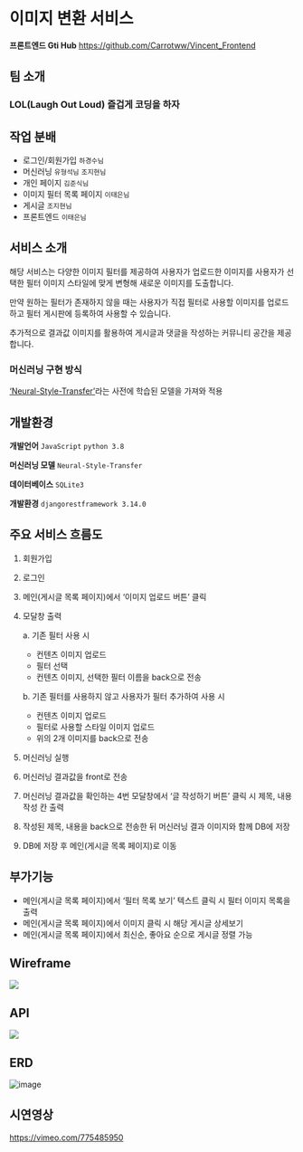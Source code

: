 # 이미지 변환 서비스
**프론트엔드 Gti Hub** https://github.com/Carrotww/Vincent_Frontend

## 팀 소개

### LOL(Laugh Out Loud) 즐겁게 코딩을 하자

## 작업 분배

- 로그인/회원가입 `하경수님`
- 머신러닝 `유형석님` `조지현님`
- 개인 페이지 `김준식님`
- 이미지 필터 목록 페이지 `이태은님`
- 게시글 `조지현님`
- 프론트엔드 `이태은님`

## 서비스 소개

해당 서비스는 다양한 이미지 필터를 제공하여
사용자가 업로드한 이미지를 사용자가 선택한 필터 이미지 스타일에 맞게 변형해
새로운 이미지를 도출합니다.

만약 원하는 필터가 존재하지 않을 때는 사용자가 직접 필터로 사용할 이미지를 업로드하고
필터 게시판에 등록하여 사용할 수 있습니다.

추가적으로 결과값 이미지를 활용하여 게시글과 댓글을 작성하는 커뮤니티 공간을 제공합니다.

### 머신러닝 구현 방식

[‘Neural-Style-Transfer’](https://github.com/deepeshdm/Neural-Style-Transfer)라는 사전에 학습된 모델을 가져와 적용

## 개발환경

**개발언어** `JavaScript` `python 3.8`

**머신러닝 모델** `Neural-Style-Transfer`

**데이터베이스** `SQLite3`

**개발환경** `djangorestframework 3.14.0`

## 주요 서비스 흐름도

1. 회원가입
2. 로그인
3. 메인(게시글 목록 페이지)에서 ‘이미지 업로드 버튼’ 클릭
4. 모달창 출력
    
    a. 기존 필터 사용 시
    
    - 컨텐츠 이미지 업로드
    - 필터 선택
    - 컨텐츠 이미지, 선택한 필터 이름을 back으로 전송
    
    b. 기존 필터를 사용하지 않고 사용자가 필터 추가하여 사용 시
    
    - 컨텐츠 이미지 업로드
    - 필터로 사용할 스타일 이미지 업로드
    - 위의 2개 이미지를 back으로 전송
5. 머신러닝 실행
6. 머신러닝 결과값을 front로 전송
7. 머신러닝 결과값을 확인하는 4번 모달창에서 ‘글 작성하기 버튼’ 클릭 시 제목, 내용 작성 칸 출력
8. 작성된 제목, 내용을 back으로 전송한 뒤 머신러닝 결과 이미지와 함께 DB에 저장
9. DB에 저장 후 메인(게시글 목록 페이지)로 이동

## 부가기능

- 메인(게시글 목록 페이지)에서 ‘필터 목록 보기’ 텍스트 클릭 시 필터 이미지 목록을 출력
- 메인(게시글 목록 페이지)에서 이미지 클릭 시 해당 게시글 상세보기
- 메인(게시글 목록 페이지)에서 최신순, 좋아요 순으로 게시글 정렬 가능
## Wireframe
![](https://s3.us-west-2.amazonaws.com/secure.notion-static.com/a92d2388-2bfe-4d86-bbfe-d7dc6e945eeb/Untitled.png?X-Amz-Algorithm=AWS4-HMAC-SHA256&X-Amz-Content-Sha256=UNSIGNED-PAYLOAD&X-Amz-Credential=AKIAT73L2G45EIPT3X45%2F20221127%2Fus-west-2%2Fs3%2Faws4_request&X-Amz-Date=20221127T134959Z&X-Amz-Expires=86400&X-Amz-Signature=ed6970d380e943125f23b8a787efc6eafce50952d4cde1cd0b6cfbc38711798c&X-Amz-SignedHeaders=host&response-content-disposition=filename%3D%22Untitled.png%22&x-id=GetObject)


    
## API
![](https://s3.us-west-2.amazonaws.com/secure.notion-static.com/fb437c1c-1560-4187-89ed-a77f0d291fb5/www.notion.so_b80d36a514ff4702ace51b43ce0903ca_v6672750d03804c9fb3dc825ee595a700_%EB%B3%B5%EC%82%AC.png?X-Amz-Algorithm=AWS4-HMAC-SHA256&X-Amz-Content-Sha256=UNSIGNED-PAYLOAD&X-Amz-Credential=AKIAT73L2G45EIPT3X45%2F20221127%2Fus-west-2%2Fs3%2Faws4_request&X-Amz-Date=20221127T140736Z&X-Amz-Expires=86400&X-Amz-Signature=80649a9848a3a088ec1b4235d6fc6c5e60b423aa5eeb4722a44977d3fafc74ed&X-Amz-SignedHeaders=host&response-content-disposition=filename%3D%22www.notion.so_b80d36a514ff4702ace51b43ce0903ca_v%253D6672750d03804c9fb3dc825ee595a700%2520%25EB%25B3%25B5%25EC%2582%25AC.png%22&x-id=GetObject)


## ERD
![image](https://s3.us-west-2.amazonaws.com/secure.notion-static.com/42ef692a-3d31-40f2-9d6d-7be466102398/A6.LOL___%EC%9C%A0%ED%99%94%ED%94%84%EB%A1%9C%EC%A0%9D%ED%8A%B8.png?X-Amz-Algorithm=AWS4-HMAC-SHA256&X-Amz-Content-Sha256=UNSIGNED-PAYLOAD&X-Amz-Credential=AKIAT73L2G45EIPT3X45%2F20221127%2Fus-west-2%2Fs3%2Faws4_request&X-Amz-Date=20221127T134640Z&X-Amz-Expires=86400&X-Amz-Signature=df4098ff11590ef19c63758a131411c99ed5ba2064fa91396d41eb1702d086cc&X-Amz-SignedHeaders=host&response-content-disposition=filename%3D%22A6.LOL%2520_%2520%25EC%259C%25A0%25ED%2599%2594%25ED%2594%2584%25EB%25A1%259C%25EC%25A0%259D%25ED%258A%25B8.png%22&x-id=GetObject)
    


    
    
## 시연영상

https://vimeo.com/775485950
